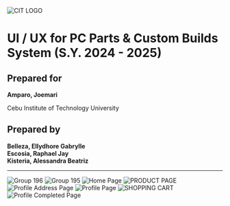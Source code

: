 ![CIT LOGO](https://cit.edu/wp-content/uploads/2023/07/cit-logo.png)


# UI / UX for PC Parts & Custom Builds System (S.Y. 2024 - 2025)

## Prepared for 
**Amparo, Joemari**

Cebu Institute of Technology University

## Prepared by 
**Belleza, Ellydhore Gabrylle**  
**Escosia, Raphael Jay**  
**Kisteria, Alessandra Beatriz**  

---


![Group 196](https://github.com/user-attachments/assets/feb1e0ca-b027-461a-8f03-a0b4522071ed)
![Group 195](https://github.com/user-attachments/assets/8eab2714-48c2-4c67-86ea-323f023d89b0)
![Home Page](https://github.com/user-attachments/assets/d2f041d9-0901-4297-9354-8e86e0912fbc)
![PRODUCT PAGE](https://github.com/user-attachments/assets/84b049d6-fa46-450d-99cf-83ddd699ffbd)
![Profile Address Page](https://github.com/user-attachments/assets/9699a444-011e-45e5-9d57-bc3c7bdf5976)
![Profile Page](https://github.com/user-attachments/assets/36668711-0e90-40d7-8048-3693c6186e9f)
![SHOPPING CART](https://github.com/user-attachments/assets/4b3f118b-0810-4202-94a5-bfadefa45b05)
![Profile Completed Page](https://github.com/user-attachments/assets/3739b858-8637-4764-b7d8-2c9773b477f0)
